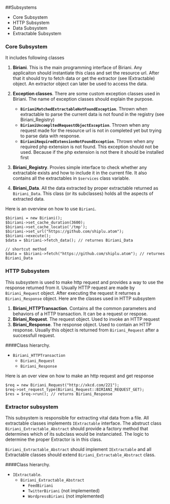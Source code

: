 ##Subsystems

- Core Subsystem
- HTTP Subsystem
- Data Subsystem
- Extractable Subsystem



### Core Subsystem
It includes following classes 

1. **Biriani**. This is the main programming interface of Biriani. Any applicaiton
should instantiate this class and set the resource url. After that it should try
to fetch data or get the extractor (see IExtractable) object. An extractor object 
can later be used to access the data.
2. **Exception classes**. There are some custom exception classes used in Biriani. 
The name of exception classes should explain the purpose.

    - **`BirianiMatchedExtractableNotFoundException`**. Thrown when extractable to 
parse the current data is not found in the registry (see Biriani_Registry)
    - **`BirianiUncompltedRequestObjectException`**. Thrown when any request made for 
the resource url is not in completed yet but trying to parse data with response. 
    - **`BirianiRequiredExtensionNotFoundException`**. Thrown when any required php 
extension is not found. This exception should not be used. Because if the php 
extension is not there it should be installed first

3. **Biriani_Registry**. Provies simple interface to check whether any extractable 
exists and how to include it in the current file. It also contains all the 
extractables in `$services` class variable.

4. **Biriani_Data**. All the data extracted by proper extractable returned as 
`Biriani_Data`. This class (or its subclasses) holds all the aspects of extracted data.

Here is an overview on how to use `Biriani`.

    $biriani = new Biriani();
    $biriani->set_cache_duration(3600);
    $biriani->set_cache_locatio('/tmp');
    $biriani->set_url("https://github.com/shiplu.atom");
    $biriani->execute();
    $data = $biriani->fetch_data(); // returnes Biriani_Data

    // shortcut method
    $data = $biriani->fetch("https://github.com/shiplu.atom"); // returnes Biriani_Data

### HTTP Subsystem
This subsystem is used to make http request and provides a way to use the response 
returned from it. Usually HTTP request are made by `Biriani_Request` object. After 
executing the request it returnes a `Biriani_Response` object. Here are the classes 
used in HTTP subsystem

1. **Biriani_HTTPTransaction**. Contains all the common parameters and behaviors of 
a HTTP transaction. It can be a request or respose.
2. **Biriani_Request**. The request object. Used to invoke an HTTP request
3. **Biriani_Response**. The response object. Used to contain an HTTP response. 
Usually this object is returned from `Biriani_Request` after a successfull request.

####Class hierarchy.

- `Biriani_HTTPTransaction`
    - `Biriani_Request`
    - `Biriani_Response`

Here is an over view on how to make an http request and get response

    $req = new Biriani_Request("http://xkcd.com/221");
    $req->set_request_type(Biriani_Request::BIRIANI_REQUEST_GET);
    $res = $req->run(); // returns Biriani_Response


### Extractor subsystem
This subsystem is responsible for extracting vital data from a file.  All extractable 
classes implements `IExtractable` interface. The abstruct class 
`Biriani_Extractable_Abstract` should provide a factory method that determines which 
of its subclass would be instanciated. The logic to determine the proper Extractor is 
in this class. 

`Biriani_Extractable_Abstract` should implement `IExtractable` and all Extractable 
classes should extend `Biriani_Extractable_Abstract` class.

####Class hierarchy.

- `IExtractable`. 
    - `Biriani_Extractable_Abstract`
        - `FeedBiriani`
        - `TwitterBiriani` (not implemented)
        - `WordpressBiriani` (not implemented)

